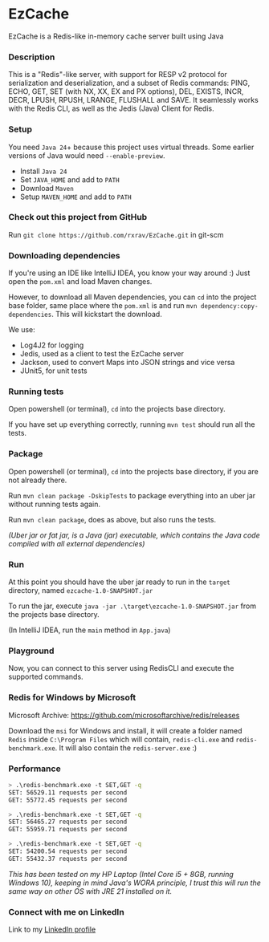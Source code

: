 # EzCache

EzCache is a Redis-like in-memory cache server built using Java

### Description
This is a "Redis"-like server, with support for RESP v2 protocol for serialization and deserialization, and a subset of Redis commands: PING, ECHO, GET, SET (with NX, XX, EX and PX options), DEL, EXISTS, INCR, DECR, LPUSH, RPUSH, LRANGE, FLUSHALL and SAVE. It seamlessly works with the Redis CLI, as well as the Jedis (Java) Client for Redis.

### Setup

You need `Java 24`+ because this project uses virtual threads.
Some earlier versions of Java would need `--enable-preview`.

- Install `Java 24`
- Set `JAVA_HOME` and add to `PATH`
- Download `Maven`
- Setup `MAVEN_HOME` and add to `PATH`

### Check out this project from GitHub

Run `git clone https://github.com/rxrav/EzCache.git` in git-scm

### Downloading dependencies

If you're using an IDE like IntelliJ IDEA, you know your way around :) Just open the `pom.xml` and load Maven changes.

However, to download all Maven dependencies, you can `cd` into the project base folder, same place where the `pom.xml` is
and run `mvn dependency:copy-dependencies`. This will kickstart the download.

We use:
- Log4J2 for logging
- Jedis, used as a client to test the EzCache server
- Jackson, used to convert Maps into JSON strings and vice versa
- JUnit5, for unit tests

### Running tests

Open powershell (or terminal), `cd` into the projects base directory.

If you have set up everything correctly, running `mvn test` should run all the tests.

### Package

Open powershell (or terminal), `cd` into the projects base directory, if you are not already there.

Run `mvn clean package -DskipTests` to package everything into an uber jar without running tests again.

Run `mvn clean package`, does as above, but also runs the tests.

*(Uber jar or fat jar, is a Java (jar) executable, which contains the Java code compiled with all external dependencies)*

### Run

At this point you should have the uber jar ready to run in the `target` directory, named `ezcache-1.0-SNAPSHOT.jar`

To run the jar, execute `java -jar .\target\ezcache-1.0-SNAPSHOT.jar` from the projects base directory.

(In IntelliJ IDEA, run the `main` method in `App.java`)

### Playground

Now, you can connect to this server using RedisCLI and execute the supported commands.

### Redis for Windows by Microsoft

Microsoft Archive: https://github.com/microsoftarchive/redis/releases

Download the `msi` for Windows and install, it will create a folder named `Redis` inside `C:\Program Files`
which will contain, `redis-cli.exe` and `redis-benchmark.exe`. It will also contain the `redis-server.exe` :)

### Performance

```bash
> .\redis-benchmark.exe -t SET,GET -q
SET: 56529.11 requests per second
GET: 55772.45 requests per second

> .\redis-benchmark.exe -t SET,GET -q
SET: 56465.27 requests per second
GET: 55959.71 requests per second

> .\redis-benchmark.exe -t SET,GET -q
SET: 54200.54 requests per second
GET: 55432.37 requests per second
```

*This has been tested on my HP Laptop (Intel Core i5 + 8GB, running Windows 10), keeping in mind Java's WORA principle,
I trust this will run the same way on other OS with JRE 21 installed on it.*

### Connect with me on LinkedIn

Link to my [LinkedIn profile](https://www.linkedin.com/in/sauravdey/)